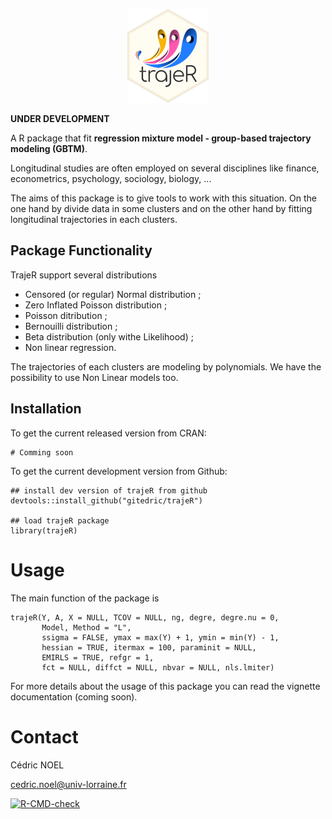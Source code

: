 <p align="center">
  <img src="inst/logo/logotrajeR.png" height="150" />
</p>

**UNDER DEVELOPMENT**

 A R package that fit **regression mixture model - group-based trajectory modeling (GBTM)**. 

Longitudinal studies are often employed on several disciplines like finance, econometrics, psychology, sociology, biology,  ...

The aims of this package is to give tools to work with this situation. On the one hand by divide data in some clusters and on the other hand by fitting longitudinal trajectories in each clusters.

## Package Functionality


TrajeR support several distributions 

- Censored (or regular) Normal distribution ;
- Zero Inflated Poisson distribution ;
- Poisson ditribution ;
- Bernouilli distribution ;
- Beta distribution (only withe Likelihood) ;
- Non linear regression.

The trajectories of each clusters are modeling by polynomials. We have the possibility to use Non Linear models too.

## Installation

To get the current released version from CRAN:

```{r}
# Comming soon
```

To get the current development version from Github:


```{r}
## install dev version of trajeR from github
devtools::install_github("gitedric/trajeR")

## load trajeR package
library(trajeR)
```

# Usage
The main function of the package is 

```{r}
trajeR(Y, A, X = NULL, TCOV = NULL, ng, degre, degre.nu = 0, 
       Model, Method = "L", 
       ssigma = FALSE, ymax = max(Y) + 1, ymin = min(Y) - 1,
       hessian = TRUE, itermax = 100, paraminit = NULL, 
       EMIRLS = TRUE, refgr = 1,
       fct = NULL, diffct = NULL, nbvar = NULL, nls.lmiter)
```

For more details about the usage of this package you can read the vignette documentation  (coming soon).

# Contact

Cédric NOEL

cedric.noel@univ-lorraine.fr

<!-- badges: start -->
  [![R-CMD-check](https://github.com/gitedric/trajeR/workflows/R-CMD-check/badge.svg)](https://github.com/gitedric/trajeR/actions)
<!-- badges: end -->
